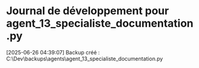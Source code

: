 # Journal de développement pour agent_13_specialiste_documentation.py

[2025-06-26 04:39:07] Backup créé : C:\Dev\backups\agents\agent_13_specialiste_documentation.py
